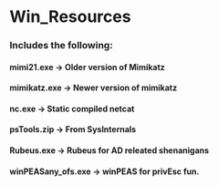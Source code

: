# Win_Resources

### Includes the following:
#### mimi21.exe -> Older version of Mimikatz
#### mimikatz.exe -> Newer version of mimikatz
#### nc.exe -> Static compiled netcat
#### psTools.zip -> From SysInternals
#### Rubeus.exe -> Rubeus for AD releated shenanigans
#### winPEASany_ofs.exe -> winPEAS for privEsc fun.
